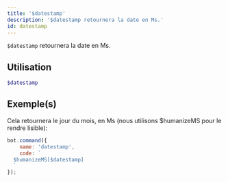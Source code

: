 ```yaml
---
title: '$datestamp'
description: '$datestamp retournera la date en Ms.'
id: datestamp
---
```


`$datestamp` retournera la date en Ms.

## Utilisation

```php
$datestamp
```

## Exemple(s)

Cela retournera le jour du mois, en Ms (nous utilisons $humanizeMS pour le rendre lisible):

```javascript
bot.command({
    name: 'datestamp',
    code: `
  $humanizeMS[$datestamp]
  `
});
```